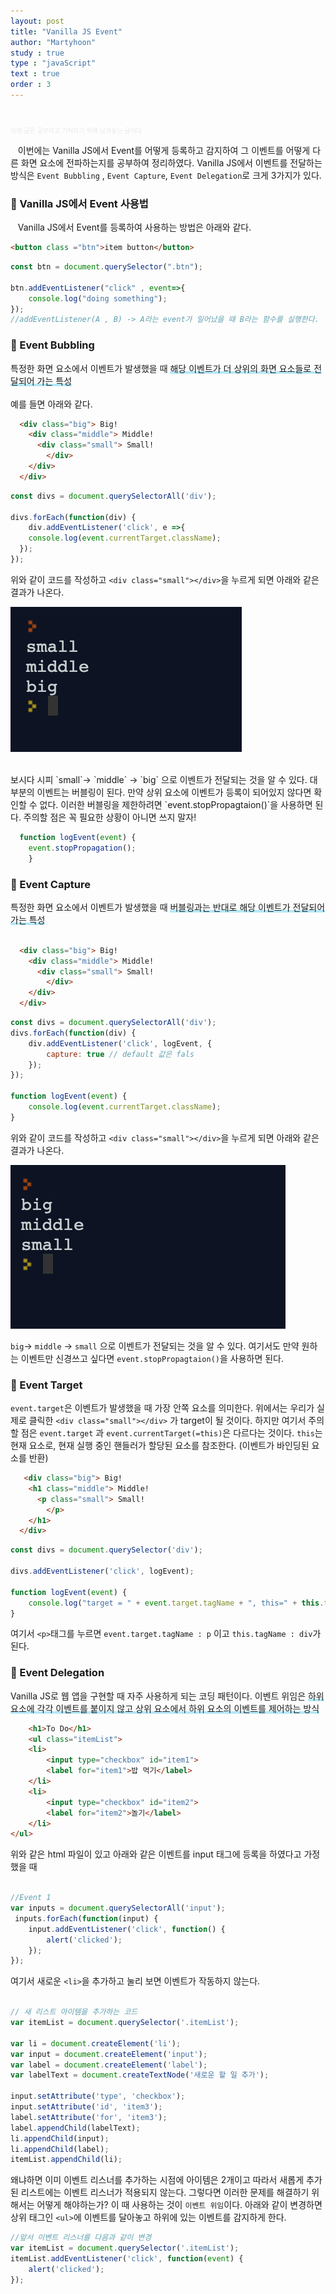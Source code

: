 ```yaml
---
layout: post
title: "Vanilla JS Event"
author: "Martyhoon"
study : true
type : "javaScript"
text : true
order : 3
---
```


<br>

<p style="font-size : 10px; color : #e9e9e9" > 아래 글은 공부하고 기억하기 위해 남겨놓는 글이다 </p>


&nbsp;&nbsp; 이번에는 Vanilla JS에서 Event를 어떻게 등록하고 감지하여 그 이벤트를 어떻게 다른 화면 요소에 전파하는지를 공부하여 정리하였다. Vanilla JS에서 이벤트를 전달하는 방식은 `Event Bubbling` , `Event Capture`, `Event Delegation`로 크게 3가지가 있다.

### &#128310; Vanilla JS에서 Event 사용법

&nbsp;&nbsp; Vanilla JS에서 Event를 등록하여 사용하는 방법은 아래와 같다.

```html
<button class ="btn">item button</button>
```

```js
const btn = document.querySelector(".btn");

btn.addEventListener("click" , event=>{
    console.log("doing something");
});
//addEventListener(A , B) -> A라는 event가 일어났을 때 B라는 함수를 실행한다.
```
### &#128310; Event Bubbling

특정한 화면 요소에서 이벤트가 발생했을 때 <span style ="border-bottom : 3px soild #be4e7f8; box-shadow : inset 0 -4px 0 #b4e7f8;">해당 이벤트가 더 상위의 화면 요소들로 전달되어 가는 특성</span>
<br><Br>
예를 들면 아래와 같다. 

```html
  <div class="big"> Big!
    <div class="middle"> Middle!
      <div class="small"> Small!
        </div>
    </div>
  </div>
```

```js
const divs = document.querySelectorAll('div');

divs.forEach(function(div) {
	div.addEventListener('click', e =>{
    console.log(event.currentTarget.className);
  });
});
```
위와 같이 코드를 작성하고 `<div class="small"></div>`을 누르게 되면 아래와 같은 결과가 나온다.

![Result](/study/2020-JS-Event/img/resultBubble.png)

 <br>
보시다 시피 `small`-> `middle` -> `big` 으로 이벤트가 전달되는 것을 알 수 있다. 대부분의 이벤트는 버블링이 된다. 만약 상위 요소에 이벤트가 등록이 되어있지 않다면 확인할 수 없다. 이러한 버블링을 제한하려면 `event.stopPropagtaion()`을 사용하면 된다. 주의할 점은 꼭 필요한 상황이 아니면 쓰지 말자! 

```js
  function logEvent(event) {
	event.stopPropagation();
    }
```


### &#128310; Event Capture

특정한 화면 요소에서 이벤트가 발생했을 때 <span style ="border-bottom : 3px soild #be4e7f8; box-shadow : inset 0 -4px 0 #b4e7f8;">버블링과는 반대로 해당 이벤트가 전달되어 가는 특성</span>

```html

  <div class="big"> Big!
    <div class="middle"> Middle!
      <div class="small"> Small!
        </div>
    </div>
  </div>

```

```js
const divs = document.querySelectorAll('div');
divs.forEach(function(div) {
	div.addEventListener('click', logEvent, {
		capture: true // default 값은 fals
	});
});

function logEvent(event) {
	console.log(event.currentTarget.className);
}
```

위와 같이 코드를 작성하고 `<div class="small"></div>`을 누르게 되면 아래와 같은 결과가 나온다.

![Result2](/study/2020-JS-Event/img/resultCapture.png)
<br>

`big`-> `middle` -> `small` 으로 이벤트가 전달되는 것을 알 수 있다. 여기서도 만약 원하는 이벤트만 신경쓰고 싶다면 `event.stopPropagtaion()`을 사용하면 된다.

### &#128310; Event Target

`event.target`은 이벤트가 발생했을 때 가장 안쪽 요소를 의미한다. 위에서는 우리가 실제로 클릭한 `<div class="small"></div>` 가 target이 될 것이다. 하지만 여기서 주의할 점은 `event.target` 과 `event.currentTarget(=this)`은 다르다는 것이다. `this`는 현재 요소로, 현재 실행 중인 핸들러가 할당된 요소를 참조한다. (이벤트가 바인딩된 요소를 반환)

```html
   <div class="big"> Big!
    <h1 class="middle"> Middle!
      <p class="small"> Small!
        </p>
    </h1>
  </div>
```

```js
const divs = document.querySelector('div');

divs.addEventListener('click', logEvent);

function logEvent(event) {
	console.log("target = " + event.target.tagName + ", this=" + this.tagName)
}
```
여기서 `<p>`태그를 누르면 `event.target.tagName : p` 이고  `this.tagName : div`가 된다.



### &#128310; Event Delegation

Vanilla JS로 웹 앱을 구현할 때 자주 사용하게 되는 코딩 패턴이다. 이벤트 위임은 <span style ="border-bottom : 3px soild #be4e7f8; box-shadow : inset 0 -4px 0 #b4e7f8;">하위 요소에 각각 이벤트를 붙이지 않고 상위 요소에서 하위 요소의 이벤트를 제어하는 방식 </span>

```html
    <h1>To Do</h1>
    <ul class="itemList">
	<li>
		<input type="checkbox" id="item1">
		<label for="item1">밥 먹기</label>
	</li>
	<li>
		<input type="checkbox" id="item2">
		<label for="item2">놀기</label>
	</li>
</ul>

```
위와 같은 html 파일이 있고 아래와 같은 이벤트를 input 태그에 등록을 하였다고 가정했을 때

```js

//Event 1
var inputs = document.querySelectorAll('input');
 inputs.forEach(function(input) {
 	input.addEventListener('click', function() {
 		alert('clicked');
	});
});

```

여기서 새로운 `<li>`을 추가하고 눌리 보면 이벤트가 작동하지 않는다.

```js

// 새 리스트 아이템을 추가하는 코드
var itemList = document.querySelector('.itemList');

var li = document.createElement('li');
var input = document.createElement('input');
var label = document.createElement('label');
var labelText = document.createTextNode('새로운 할 일 추가');

input.setAttribute('type', 'checkbox');
input.setAttribute('id', 'item3');
label.setAttribute('for', 'item3');
label.appendChild(labelText);
li.appendChild(input);
li.appendChild(label);
itemList.appendChild(li);

```

왜냐하면 이미 이벤트 리스너를 추가하는 시점에 아이템은 2개이고 따라서 새롭게 추가된 리스트에는 이벤트 리스너가 적용되지 않는다. 그렇다면 이러한 문제를 해결하기 위해서는 어떻게 해야하는가? 이 때 사용하는 것이 `이벤트 위임`이다. 아래와 같이 변경하면 상위 태그인 `<ul>`에 이벤트를 달아놓고 하위에 있는 이벤트를 감지하게 한다.

```js
//앞서 이벤트 리스너를 다음과 같이 변경
var itemList = document.querySelector('.itemList');
itemList.addEventListener('click', function(event) {
	alert('clicked');
});
```